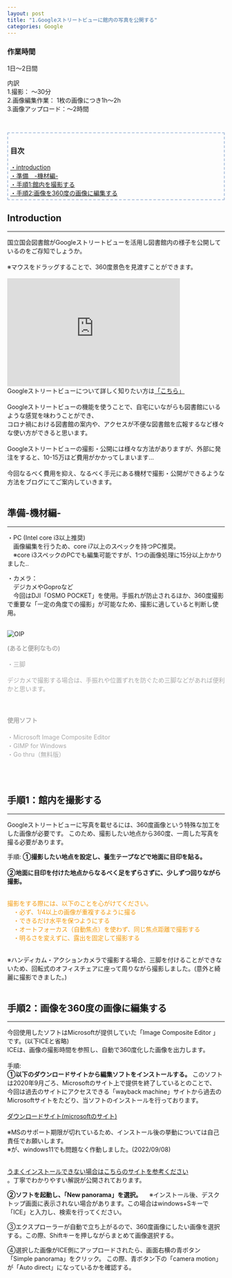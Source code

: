 ```yaml
---
layout: post
title: "1.Googleストリートビューに館内の写真を公開する"
categories: Google
---
```


<h3>作業時間</h3>
<p>1日～2日間
 
内訳<br>
1.撮影： ～30分<br>
2.画像編集作業： 1枚の画像につき1h～2h<br>
3.画像アップロード：～2時間</p>

<p>&nbsp;</p>
<!--目次ページ--><!--目次を追加する場合は以下のテンプレートをご使用ください。
--テンプレート--　【目次→<a href="#★★">・〇〇図書館</a></div>】【見出し→<h3 id="★★">・〇〇図書館</h3>】　★は任意の文字(英数)を入力ください。-->

<div style="border-radius: 2px; border: 2px dashed #b0c4de ;font-size: 100%; padding: 5px;">
<h3><b>目次</b></h3>
<a href="#intro">・introduction </a><br>
<a href="#ready">・準備　-機材編- </a><br>
<a href="#photo">・手順1:館内を撮影する </a> <br>
<a href="#install">・手順2:画像を360度の画像に編集する</a> <br>
</div>

<h2 id="intro">Introduction</h2>
<hr>
国立国会図書館がGoogleストリートビューを活用し図書館内の様子を公開しているのをご存知でしょうか。<br><br>
※マウスをドラッグすることで、360度景色を見渡すことができます。<br>
<br>
<iframe src="https://www.google.com/maps/embed?pb=!4v1666868442037!6m8!1m7!1sF8cOJUZOc9M6hTa-fGfCOg!2m2!1d35.67871255332661!2d139.7445867327241!3f230.25!4f-14.079999999999998!5f0.7820865974627469" width="400" height="250" style="border:0;" allowfullscreen="" loading="lazy" referrerpolicy="no-referrer-when-downgrade"></iframe><br>
Googleストリートビューについて詳しく知りたい方は<a href="https://support.google.com/maps/answer/3402585?hl=ja" target="_blank">「こちら」</a><br>
<br>
Googleストリートビューの機能を使うことで、自宅にいながらも図書館にいるような感覚を味わうことができ、<br>
コロナ禍における図書館の案内や、アクセスが不便な図書館を広報するなど様々な使い方ができると思います。
<br>
<br>
Googleストリートビューの撮影・公開には様々な方法がありますが、外部に発注をすると、10-15万ほど費用がかかってしまいます…
<br><br>
今回なるべく費用を抑え、なるべく手元にある機材で撮影・公開ができるような方法をブログにてご案内していきます。
<br><br>
<div align="left">

 
 <h2 id="ready">準備-機材編-</h2>
 <hr>
・PC (Intel core i3以上推奨)<br>　画像編集を行うため、core i7以上のスペックを持つPC推奨。<br>　※core i3スペックのPCでも編集可能ですが、1つの画像処理に15分以上かかりました..</p>
・カメラ：<br>　デジカメやGoproなど<br>　今回はDJI「OSMO POCKET」を使用。手振れが防止されるほか、360度撮影で重要な「一定の角度での撮影」が可能なため、撮影に適していると判断し使用。<br><br>

 ![OIP](https://user-images.githubusercontent.com/112707839/200488717-c3d80972-6220-4396-aecf-465c835b8563.jpg)

 
<span style="color:#a9a9a9;">
 <b>(あると便利なもの)</b><br><br>
・三脚<br><br>
デジカメで撮影する場合は、手振れや位置ずれを防ぐため三脚などがあれば便利かと思います。<br><br><br>
<h4>使用ソフト</h4>
・Microsoft Image Composite Editor<br>
・GIMP for Windows<br>
・Go thru（無料版）<br><br>
 </span><br><br>
 
<h2 id="photo">手順1：館内を撮影する</h2>
 <hr>
Googleストリートビューに写真を載せるには、360度画像という特殊な加工をした画像が必要です。
このため、撮影したい地点から360度、一周した写真を撮る必要があります。

手順:
<b>①撮影したい地点を設定し、養生テープなどで地面に目印を貼る。<br><br>
②地面に目印を付けた地点からなるべく足をずらさずに、少しずつ回りながら撮影。</b><br><br>

<span style="color:#f39c12;">撮影をする際には、以下のことを心がけてください。<br>
　・必ず、1/4以上の画像が重複するように撮る<br>
　・できるだけ水平を保つようにする<br>
　・オートフォーカス（自動焦点）を使わず、同じ焦点距離で撮影する<br>
　・明るさを変えずに、露出を固定して撮影する</span><br><br>

※ハンディカム・アクションカメラで撮影する場合、三脚を付けることができないため、回転式のオフィスチェアに座って周りながら撮影しました。(意外と綺麗に撮影できました。) <br>
<br>
<h2 id="install">手順2：画像を360度の画像に編集する</h2>
 <hr>
今回使用したソフトはMicrosoftが提供していた「Image Composite Editor 」です。(以下ICEと省略)<br>
ICEは、画像の撮影時間を参照し、自動で360度化した画像を出力します。<br>
<br>
手順:<br>
<b>①以下のダウンロードサイトから編集ソフトをインストールする。</b>
このソフトは2020年9月ごろ、Microsoftのサイト上で提供を終了しているとのことで、<br>
今回は過去のサイトにアクセスできる「wayback machine」サイトから過去のMicrosoftサイトをたどり、当ソフトのインストールを行っております。<br>
<br>
<a href="https://web.archive.org/web/20200713185611/https://www.microsoft.com/en-us/download/details.aspx?id=52459">ダウンロードサイト(microsoftのサイト)</a><br><br>
※MSのサポート期限が切れているため、インストール後の挙動については自己責任でお願いします。<br>
※が、windows11でも問題なく作動しました。(2022/09/08)<br><br>

<a href="https://www.naporitansushi.com/ice-not-download/">うまくインストールできない場合はこちらのサイトを参考ください</a><br>。丁寧でわかりやすい解説が公開されております。


<b>②ソフトを起動し、「New panorama」を選択。</b>
　※インストール後、デスクトップ画面に表示されない場合があります。この場合はwindows+Sキーで「ICE」と入力し、検索を行ってください。


③エクスプローラーが自動で立ち上がるので、360度画像にしたい画像を選択する。この際、Shiftキーを押しながらまとめて画像選択する。

④選択した画像がICE側にアップロードされたら、画面右横の青ボタン「Simple panorama」をクリック。
この際、青ボタン下の「camera motion」が「Auto direct」になっているかを確認する。
 
